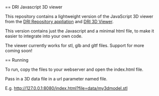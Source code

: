 == DRI Javascript 3D viewer

This repository contains a lightweight version of the JavaScript 3D viewer from the [DRI Repository appliation](https://github.com/Digital-Repository-of-Ireland/dri-app) and [DRI 3D Viewer](https://github.com/Digital-Repository-of-Ireland/DRI-3DViewer).

This version contains just the Javascript and a minimal html file, to make it easier to integrate into your own code.

The viewer currently works for stl, glb and gltf files. Support for more coming soon!

== Running

To run, copy the files to your webserver and open the index.html file.

Pass in a 3D data file in a url parameter named file.

E.g. http://127.0.0.1:8080/index.html?file=data/my3dmodel.stl


